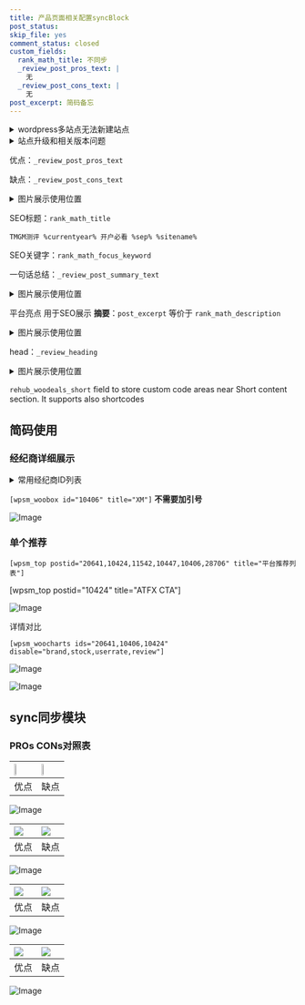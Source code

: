 ```yaml
---
title: 产品页面相关配置syncBlock
post_status: 
skip_file: yes
comment_status: closed
custom_fields:
  rank_math_title: 不同步
  _review_post_pros_text: |
    无
  _review_post_cons_text: |
    无
post_excerpt: 简码备忘
---
```

<details><summary>wordpress多站点无法新建站点</summary>

<li>和报错需要清理cookies一样的原因</li>
<li>wp-config.php里面<code>define( 'SUBDOMAIN_INSTALL', false );//子域名安装</code></li>
<li>新建子站点是用<code>define( 'SUBDOMAIN_INSTALL', true);//子域名安装</code> 完成以后，改成<code>false</code></li>
</details>

<details><summary>站点升级和相关版本问题</summary>

<p>wordpress：5.9.9
woocommerce：7.5.1
出现问题的地方：主题选项里面>><strong>Product layout >>compact style</strong></p>
<p>如何出现没有用过的字段 导致无法保存。先导出配置 然后进行修改，后面再次恢复即可。</p>
<p>出现部分字段无法显示时，需要返回默认布局后，对产品进行保存就好了。</p>
<p></p>
</details>

优点：`_review_post_pros_text`

缺点：`_review_post_cons_text`

<details><summary>图片展示使用位置</summary>

<img src="https://prod-files-secure.s3.us-west-2.amazonaws.com/39ed1227-6d7d-4570-be36-9ccd4a2c4241/f51d3d83-55d4-4bdf-9604-f37ec77ab556/Untitled.png?X-Amz-Algorithm=AWS4-HMAC-SHA256&X-Amz-Content-Sha256=UNSIGNED-PAYLOAD&X-Amz-Credential=ASIAZI2LB4664JC4LLEQ%2F20250827%2Fus-west-2%2Fs3%2Faws4_request&X-Amz-Date=20250827T045521Z&X-Amz-Expires=3600&X-Amz-Security-Token=IQoJb3JpZ2luX2VjEC0aCXVzLXdlc3QtMiJIMEYCIQCCk3qpXzoFTLRb3T4bw3hrTy1jhughU46pZf53CLnQxAIhAIOz5QW8wItqOfJZ1sihi%2BYxc4dYVXxXnC7JfgT1C1n%2BKogECIb%2F%2F%2F%2F%2F%2F%2F%2F%2F%2FwEQABoMNjM3NDIzMTgzODA1Igw7Epz8j3dTxadMWrUq3AMVlIGV%2FD37EabWV0zwjmqU%2FVa64lXV3v9NRWgzTOMOSurtGK%2BawmqIEVMFTQz09mmw%2BIG6tx6W4F9yGgfERrrVBmsLaY8VlcNSfTeA%2BQUY%2B3XW3nw8wnFepov2LfZhyzMWLOZeSA0zJ25ungC9TTQQtpHpYNMhT%2FR7uQNeZYqGT2leqXEIWb7NapxzjRufWOmId6ypzW3QDvgRLBB3vclnJlg0vSMPFFlZR%2BzC9dHOZTtB9YrwDX80J58UFp2exwmOXUm8TI5iZGCJwe83jHtE8CHHGMWFb4tBBemfdZ8QU9l5Gm2%2BH4mCfPvqyxfdxLmSy2oLe%2BrNX7ffFh5uHoOlk3l9qE%2FKg15RPhkp0rf3XBYMI1UKt2PBgAEeVQFjPjUf8kbu%2Be0fq0mU7c6Nv0ysNVnsXL9r4T%2BiGMG1Zag7rw6QKddk8%2FXEEcKUD5F0LwEs9ndExg0QTSTYJD7RXRLMcj8Zm0VtL2HmEyc6AL3EfvwHGZF9JBFJNjJlRLjT98%2B7CdZUnbTJIsNPA2C8bw9v4%2FRdgcXUFw98pqK%2FtwdQAalzlYCQHLlD%2BbP32Tp6miTRkpkpNCTA5uqqoaYLfehwJsEjbIOEHgdDIHlCwU%2BbextYB584vOQD4HzNQjCvlbrFBjqkAUa6WEKuEW1blxK1TSoirvKpI%2F6xKmdbkoymkqog9kvasK3iVp8b9GwWHIYJuuR50xf7bakmNoBWvoLuhOj6oFyRwFxlzpH7TG8zVAy6Z0WqtQRlQNfx1AaG81PBIdDQqNSzLw8biNysaZwsZFg2xN99glUy5NxXUaH7K%2BG0nd6Gru7XmCfvuy9tZOQ332qrMyt0tkwGcYo7P0th1gTw5eJcvwCc&X-Amz-Signature=591a19a5975acadb7a7e50868cb7243da46a6efc088961214bda68acbff8a25c&X-Amz-SignedHeaders=host&x-amz-checksum-mode=ENABLED&x-id=GetObject" alt="Image">
</details>

SEO标题：`rank_math_title`

`TMGM测评 %currentyear% 开户必看 %sep% %sitename%`

SEO关键字：`rank_math_focus_keyword`

一句话总结：`_review_post_summary_text`

<details><summary>图片展示使用位置</summary>

<img src="https://prod-files-secure.s3.us-west-2.amazonaws.com/39ed1227-6d7d-4570-be36-9ccd4a2c4241/4b96a922-296c-4f4e-8630-d1c870cbce01/Untitled.png?X-Amz-Algorithm=AWS4-HMAC-SHA256&X-Amz-Content-Sha256=UNSIGNED-PAYLOAD&X-Amz-Credential=ASIAZI2LB466XSJAEHYQ%2F20250827%2Fus-west-2%2Fs3%2Faws4_request&X-Amz-Date=20250827T045521Z&X-Amz-Expires=3600&X-Amz-Security-Token=IQoJb3JpZ2luX2VjEC0aCXVzLXdlc3QtMiJIMEYCIQD9basbF4UEiqlDimt%2B%2FYRjA6rS1cfGZ9UTYashfHNHTgIhAPK2l08kx3rI3xvSPW97p1m9aSgsCd5ogljTuu2fPeEbKogECIb%2F%2F%2F%2F%2F%2F%2F%2F%2F%2FwEQABoMNjM3NDIzMTgzODA1IgwbRny%2B8qv5no9bA2sq3AMaCcQf0E%2Fp8u6uSYuzQqf0E8FGOax1m%2B5%2FxeS5pmqJHzyttljq3o1w49hlyuJAKRAYQsTUBiLMJi%2B5tzNajeH0X1wTGQXcwcHGbGa6BTBUr7gAX7qbilT4vpRrdQku4%2BaUHiQ%2BYoly8XWxTpcvec0cIEfY4LeemUbSJeeArvVZyOjXEL7E7NfTYPutmTiqm%2Fdmk7ogt3NM23Mmh3Qwmlmh2N8Z678PikBtEp5OOi2OQCCjl1S3fvkeWHLJXs29UnEubX0U68gfNBthNB1%2F0CPPbkVrY8anf1UkjsqyNcfjjEe%2BFOKhiIUSoT2sBuxIV%2BI02DAfN68hqHQcRxlT1FweeWIcdGBPp%2FnKa99qkYp8h6X08HSCOsa%2FxVaERpAiSs8hW%2FRctdOVeE%2BdYmjGhoJ2Xr%2BlIDqaVSFpJWuTiV91BAK%2FPTVsVKUAXcGFofbe%2FpFdgYn63PKzsrYp7nsGxMn1LOUedxFuGq3G%2FS%2BanMJWbK%2FUa2Gfkg%2FQea4FFQGmjE964jfgFAa3T7Icx%2BnARY56sBu6ieO0Fr4vhDFI5ofLkKPJyPGv%2FDbkGaQJkTmfz0dVUnXaVxBPbBlq%2F93cz7OWq7t6HdMZs58%2Fx68r%2BEqvamQ%2BOT61cR1N0aq%2FuDCmlbrFBjqkAW783OYlhYosZ1q8GKTMfza1PFY3ipLwpxSjVhl4mrapW6Gsk9Fu%2BZ7xmM5XpZT%2F8RxDvZ5na2rNNZAjYLrmMxWhBmlWtyYFzavfRU13IM5OeBO%2FCJWg9z4QniUiigdwatzAot5lcU%2BWtj8AnMNBIWEipv9CRrfjduCriS5Jngx9XTNnUJHLxDNslcbQ1tTdTly7sfIHMn6U7t3E37TyBiM9PPaY&X-Amz-Signature=f171f7e9268c3c358f9f89e7f162d8d4914f01b2faeea308817517ff2d298388&X-Amz-SignedHeaders=host&x-amz-checksum-mode=ENABLED&x-id=GetObject" alt="Image">
</details>

平台亮点 用于SEO展示 **摘要**：`post_excerpt`  等价于 `rank_math_description`

<details><summary>图片展示使用位置</summary>

<img src="https://prod-files-secure.s3.us-west-2.amazonaws.com/39ed1227-6d7d-4570-be36-9ccd4a2c4241/1ee11f63-b60a-4dfe-a7a7-d58ff23b5d88/Untitled.png?X-Amz-Algorithm=AWS4-HMAC-SHA256&X-Amz-Content-Sha256=UNSIGNED-PAYLOAD&X-Amz-Credential=ASIAZI2LB4662AJD5QF7%2F20250827%2Fus-west-2%2Fs3%2Faws4_request&X-Amz-Date=20250827T045522Z&X-Amz-Expires=3600&X-Amz-Security-Token=IQoJb3JpZ2luX2VjEC0aCXVzLXdlc3QtMiJIMEYCIQCR%2F8gT7qOoSDXvcrHfq9exA8VJs4dGGcMV6Px52e%2FeJwIhANb0Ue048X9Ev1Jdi2KOJNBhoDa%2B1ZzBXHtIPlZPKxZYKogECIb%2F%2F%2F%2F%2F%2F%2F%2F%2F%2FwEQABoMNjM3NDIzMTgzODA1Igzfk08NmY44OgWoG4sq3AMeYpiRhr8Q1mQmm0cjPlg8BVG4tLQg0fog85Ca6mppbei%2B%2B0SLjUOuslElhrZTZbYrAbh7Eq9AXBN0ix9auEfMmmQkNaAti9HRgogcyC6etOYN1vVQhFlQRKSSgcjWQJxKhjq%2BkdsqyunnvJsJ%2BIsnLqOo%2B7xYTiNyJTj4%2B91Tp%2FdJzoKtHppsuXiD2eKsp%2FYmt2ggDpei%2Bj5WyRUFHZmwofE8%2FObSey7oOh2rU7DhkZc19w3B94zuOeUYaMdUccemuCRHA2xZVcANvXhUzInNt3FSLrJUjhzXseacQqALMVHpAV7qaoPwNrmv55O3W6X0P9W9AX%2Bb9LF1yoBuefox5oU5S1MUSzJiHpQjSiiaD%2FLXJqfddyFLxC1nA2YOPrWM3AibFRW4qFaGcJWzL7fLgSY7SaLSHNHajVoKX%2FGA1s3Fd4nYL21C%2FURZq113o6Paj4XXaGm6fPbWG0RMbyoVQUsF4%2BXD1tl0bDtXtcbXpK7SHmc9TBubx4QnCZ%2FI8Qzyc9SGfLsEBMwSMrrGQyJ8FgvpJ0YIK9ViYIIJbqvamTf4uGQqFFh3oixD7jq973v2JQBXiGks9EFfutcPMTw6W782M%2FpXGX1Ij6UBp3IwFV8KuTyCks%2FkuxZWXDC%2FlbrFBjqkAUpymyiRxrF1KCWeARTPEWbWYiMdwYXwh9n1DVCgw3zKXt091FvIn%2FoZi4ZNNOvgDxTPJ2cXUbk37xUy8ZuPe9SGFCPqvYQqKy97CHdq4YKwGJS0e%2BHQFDAW6JsOAqDbWEPNy0J%2BKMWrN4%2FCaNokGfHVV3%2FFB6wVL%2BhObuhC6fSwsw8EDaQL5CZEaXjwaHFeiC7tO7sTRe1BvhAhnU%2BxMvVUxqJ0&X-Amz-Signature=868803228500d4728c4af1b3b78d52a2de0c977fa72ade01fd946d659e5ced48&X-Amz-SignedHeaders=host&x-amz-checksum-mode=ENABLED&x-id=GetObject" alt="Image">
<img src="https://prod-files-secure.s3.us-west-2.amazonaws.com/39ed1227-6d7d-4570-be36-9ccd4a2c4241/ad4118b5-78d8-4fbe-801e-3b29b5d99c01/Untitled.png?X-Amz-Algorithm=AWS4-HMAC-SHA256&X-Amz-Content-Sha256=UNSIGNED-PAYLOAD&X-Amz-Credential=ASIAZI2LB4662AJD5QF7%2F20250827%2Fus-west-2%2Fs3%2Faws4_request&X-Amz-Date=20250827T045522Z&X-Amz-Expires=3600&X-Amz-Security-Token=IQoJb3JpZ2luX2VjEC0aCXVzLXdlc3QtMiJIMEYCIQCR%2F8gT7qOoSDXvcrHfq9exA8VJs4dGGcMV6Px52e%2FeJwIhANb0Ue048X9Ev1Jdi2KOJNBhoDa%2B1ZzBXHtIPlZPKxZYKogECIb%2F%2F%2F%2F%2F%2F%2F%2F%2F%2FwEQABoMNjM3NDIzMTgzODA1Igzfk08NmY44OgWoG4sq3AMeYpiRhr8Q1mQmm0cjPlg8BVG4tLQg0fog85Ca6mppbei%2B%2B0SLjUOuslElhrZTZbYrAbh7Eq9AXBN0ix9auEfMmmQkNaAti9HRgogcyC6etOYN1vVQhFlQRKSSgcjWQJxKhjq%2BkdsqyunnvJsJ%2BIsnLqOo%2B7xYTiNyJTj4%2B91Tp%2FdJzoKtHppsuXiD2eKsp%2FYmt2ggDpei%2Bj5WyRUFHZmwofE8%2FObSey7oOh2rU7DhkZc19w3B94zuOeUYaMdUccemuCRHA2xZVcANvXhUzInNt3FSLrJUjhzXseacQqALMVHpAV7qaoPwNrmv55O3W6X0P9W9AX%2Bb9LF1yoBuefox5oU5S1MUSzJiHpQjSiiaD%2FLXJqfddyFLxC1nA2YOPrWM3AibFRW4qFaGcJWzL7fLgSY7SaLSHNHajVoKX%2FGA1s3Fd4nYL21C%2FURZq113o6Paj4XXaGm6fPbWG0RMbyoVQUsF4%2BXD1tl0bDtXtcbXpK7SHmc9TBubx4QnCZ%2FI8Qzyc9SGfLsEBMwSMrrGQyJ8FgvpJ0YIK9ViYIIJbqvamTf4uGQqFFh3oixD7jq973v2JQBXiGks9EFfutcPMTw6W782M%2FpXGX1Ij6UBp3IwFV8KuTyCks%2FkuxZWXDC%2FlbrFBjqkAUpymyiRxrF1KCWeARTPEWbWYiMdwYXwh9n1DVCgw3zKXt091FvIn%2FoZi4ZNNOvgDxTPJ2cXUbk37xUy8ZuPe9SGFCPqvYQqKy97CHdq4YKwGJS0e%2BHQFDAW6JsOAqDbWEPNy0J%2BKMWrN4%2FCaNokGfHVV3%2FFB6wVL%2BhObuhC6fSwsw8EDaQL5CZEaXjwaHFeiC7tO7sTRe1BvhAhnU%2BxMvVUxqJ0&X-Amz-Signature=bb2c01175d4b76fac4b5a194a6389cf14f3cb7b4934f21ea21a38b859e2f98d6&X-Amz-SignedHeaders=host&x-amz-checksum-mode=ENABLED&x-id=GetObject" alt="Image">
<img src="https://prod-files-secure.s3.us-west-2.amazonaws.com/39ed1227-6d7d-4570-be36-9ccd4a2c4241/a38cf7c9-a79c-4b64-9e94-13589fe0758b/Untitled.png?X-Amz-Algorithm=AWS4-HMAC-SHA256&X-Amz-Content-Sha256=UNSIGNED-PAYLOAD&X-Amz-Credential=ASIAZI2LB4662AJD5QF7%2F20250827%2Fus-west-2%2Fs3%2Faws4_request&X-Amz-Date=20250827T045522Z&X-Amz-Expires=3600&X-Amz-Security-Token=IQoJb3JpZ2luX2VjEC0aCXVzLXdlc3QtMiJIMEYCIQCR%2F8gT7qOoSDXvcrHfq9exA8VJs4dGGcMV6Px52e%2FeJwIhANb0Ue048X9Ev1Jdi2KOJNBhoDa%2B1ZzBXHtIPlZPKxZYKogECIb%2F%2F%2F%2F%2F%2F%2F%2F%2F%2FwEQABoMNjM3NDIzMTgzODA1Igzfk08NmY44OgWoG4sq3AMeYpiRhr8Q1mQmm0cjPlg8BVG4tLQg0fog85Ca6mppbei%2B%2B0SLjUOuslElhrZTZbYrAbh7Eq9AXBN0ix9auEfMmmQkNaAti9HRgogcyC6etOYN1vVQhFlQRKSSgcjWQJxKhjq%2BkdsqyunnvJsJ%2BIsnLqOo%2B7xYTiNyJTj4%2B91Tp%2FdJzoKtHppsuXiD2eKsp%2FYmt2ggDpei%2Bj5WyRUFHZmwofE8%2FObSey7oOh2rU7DhkZc19w3B94zuOeUYaMdUccemuCRHA2xZVcANvXhUzInNt3FSLrJUjhzXseacQqALMVHpAV7qaoPwNrmv55O3W6X0P9W9AX%2Bb9LF1yoBuefox5oU5S1MUSzJiHpQjSiiaD%2FLXJqfddyFLxC1nA2YOPrWM3AibFRW4qFaGcJWzL7fLgSY7SaLSHNHajVoKX%2FGA1s3Fd4nYL21C%2FURZq113o6Paj4XXaGm6fPbWG0RMbyoVQUsF4%2BXD1tl0bDtXtcbXpK7SHmc9TBubx4QnCZ%2FI8Qzyc9SGfLsEBMwSMrrGQyJ8FgvpJ0YIK9ViYIIJbqvamTf4uGQqFFh3oixD7jq973v2JQBXiGks9EFfutcPMTw6W782M%2FpXGX1Ij6UBp3IwFV8KuTyCks%2FkuxZWXDC%2FlbrFBjqkAUpymyiRxrF1KCWeARTPEWbWYiMdwYXwh9n1DVCgw3zKXt091FvIn%2FoZi4ZNNOvgDxTPJ2cXUbk37xUy8ZuPe9SGFCPqvYQqKy97CHdq4YKwGJS0e%2BHQFDAW6JsOAqDbWEPNy0J%2BKMWrN4%2FCaNokGfHVV3%2FFB6wVL%2BhObuhC6fSwsw8EDaQL5CZEaXjwaHFeiC7tO7sTRe1BvhAhnU%2BxMvVUxqJ0&X-Amz-Signature=c49495fe9f296594adc3786c2bebbcda5b910e2b3c1dce846c1ee509d7c4329c&X-Amz-SignedHeaders=host&x-amz-checksum-mode=ENABLED&x-id=GetObject" alt="Image">
<img src="https://prod-files-secure.s3.us-west-2.amazonaws.com/39ed1227-6d7d-4570-be36-9ccd4a2c4241/7da6fc1e-d2ac-42ae-8c75-cb5749aa18f6/Untitled.png?X-Amz-Algorithm=AWS4-HMAC-SHA256&X-Amz-Content-Sha256=UNSIGNED-PAYLOAD&X-Amz-Credential=ASIAZI2LB4662AJD5QF7%2F20250827%2Fus-west-2%2Fs3%2Faws4_request&X-Amz-Date=20250827T045522Z&X-Amz-Expires=3600&X-Amz-Security-Token=IQoJb3JpZ2luX2VjEC0aCXVzLXdlc3QtMiJIMEYCIQCR%2F8gT7qOoSDXvcrHfq9exA8VJs4dGGcMV6Px52e%2FeJwIhANb0Ue048X9Ev1Jdi2KOJNBhoDa%2B1ZzBXHtIPlZPKxZYKogECIb%2F%2F%2F%2F%2F%2F%2F%2F%2F%2FwEQABoMNjM3NDIzMTgzODA1Igzfk08NmY44OgWoG4sq3AMeYpiRhr8Q1mQmm0cjPlg8BVG4tLQg0fog85Ca6mppbei%2B%2B0SLjUOuslElhrZTZbYrAbh7Eq9AXBN0ix9auEfMmmQkNaAti9HRgogcyC6etOYN1vVQhFlQRKSSgcjWQJxKhjq%2BkdsqyunnvJsJ%2BIsnLqOo%2B7xYTiNyJTj4%2B91Tp%2FdJzoKtHppsuXiD2eKsp%2FYmt2ggDpei%2Bj5WyRUFHZmwofE8%2FObSey7oOh2rU7DhkZc19w3B94zuOeUYaMdUccemuCRHA2xZVcANvXhUzInNt3FSLrJUjhzXseacQqALMVHpAV7qaoPwNrmv55O3W6X0P9W9AX%2Bb9LF1yoBuefox5oU5S1MUSzJiHpQjSiiaD%2FLXJqfddyFLxC1nA2YOPrWM3AibFRW4qFaGcJWzL7fLgSY7SaLSHNHajVoKX%2FGA1s3Fd4nYL21C%2FURZq113o6Paj4XXaGm6fPbWG0RMbyoVQUsF4%2BXD1tl0bDtXtcbXpK7SHmc9TBubx4QnCZ%2FI8Qzyc9SGfLsEBMwSMrrGQyJ8FgvpJ0YIK9ViYIIJbqvamTf4uGQqFFh3oixD7jq973v2JQBXiGks9EFfutcPMTw6W782M%2FpXGX1Ij6UBp3IwFV8KuTyCks%2FkuxZWXDC%2FlbrFBjqkAUpymyiRxrF1KCWeARTPEWbWYiMdwYXwh9n1DVCgw3zKXt091FvIn%2FoZi4ZNNOvgDxTPJ2cXUbk37xUy8ZuPe9SGFCPqvYQqKy97CHdq4YKwGJS0e%2BHQFDAW6JsOAqDbWEPNy0J%2BKMWrN4%2FCaNokGfHVV3%2FFB6wVL%2BhObuhC6fSwsw8EDaQL5CZEaXjwaHFeiC7tO7sTRe1BvhAhnU%2BxMvVUxqJ0&X-Amz-Signature=59e08e6488136cd442f7a75fa39fbd8784b15062c2b3d87993f8e85b52cf0980&X-Amz-SignedHeaders=host&x-amz-checksum-mode=ENABLED&x-id=GetObject" alt="Image">
<img src="https://prod-files-secure.s3.us-west-2.amazonaws.com/39ed1227-6d7d-4570-be36-9ccd4a2c4241/7e97f40a-eaee-47f5-b2f9-475f96808fa7/Untitled.png?X-Amz-Algorithm=AWS4-HMAC-SHA256&X-Amz-Content-Sha256=UNSIGNED-PAYLOAD&X-Amz-Credential=ASIAZI2LB4662AJD5QF7%2F20250827%2Fus-west-2%2Fs3%2Faws4_request&X-Amz-Date=20250827T045522Z&X-Amz-Expires=3600&X-Amz-Security-Token=IQoJb3JpZ2luX2VjEC0aCXVzLXdlc3QtMiJIMEYCIQCR%2F8gT7qOoSDXvcrHfq9exA8VJs4dGGcMV6Px52e%2FeJwIhANb0Ue048X9Ev1Jdi2KOJNBhoDa%2B1ZzBXHtIPlZPKxZYKogECIb%2F%2F%2F%2F%2F%2F%2F%2F%2F%2FwEQABoMNjM3NDIzMTgzODA1Igzfk08NmY44OgWoG4sq3AMeYpiRhr8Q1mQmm0cjPlg8BVG4tLQg0fog85Ca6mppbei%2B%2B0SLjUOuslElhrZTZbYrAbh7Eq9AXBN0ix9auEfMmmQkNaAti9HRgogcyC6etOYN1vVQhFlQRKSSgcjWQJxKhjq%2BkdsqyunnvJsJ%2BIsnLqOo%2B7xYTiNyJTj4%2B91Tp%2FdJzoKtHppsuXiD2eKsp%2FYmt2ggDpei%2Bj5WyRUFHZmwofE8%2FObSey7oOh2rU7DhkZc19w3B94zuOeUYaMdUccemuCRHA2xZVcANvXhUzInNt3FSLrJUjhzXseacQqALMVHpAV7qaoPwNrmv55O3W6X0P9W9AX%2Bb9LF1yoBuefox5oU5S1MUSzJiHpQjSiiaD%2FLXJqfddyFLxC1nA2YOPrWM3AibFRW4qFaGcJWzL7fLgSY7SaLSHNHajVoKX%2FGA1s3Fd4nYL21C%2FURZq113o6Paj4XXaGm6fPbWG0RMbyoVQUsF4%2BXD1tl0bDtXtcbXpK7SHmc9TBubx4QnCZ%2FI8Qzyc9SGfLsEBMwSMrrGQyJ8FgvpJ0YIK9ViYIIJbqvamTf4uGQqFFh3oixD7jq973v2JQBXiGks9EFfutcPMTw6W782M%2FpXGX1Ij6UBp3IwFV8KuTyCks%2FkuxZWXDC%2FlbrFBjqkAUpymyiRxrF1KCWeARTPEWbWYiMdwYXwh9n1DVCgw3zKXt091FvIn%2FoZi4ZNNOvgDxTPJ2cXUbk37xUy8ZuPe9SGFCPqvYQqKy97CHdq4YKwGJS0e%2BHQFDAW6JsOAqDbWEPNy0J%2BKMWrN4%2FCaNokGfHVV3%2FFB6wVL%2BhObuhC6fSwsw8EDaQL5CZEaXjwaHFeiC7tO7sTRe1BvhAhnU%2BxMvVUxqJ0&X-Amz-Signature=5286ec3108a692745f98bac7a391596b6046e159200c0f88413882b660c39537&X-Amz-SignedHeaders=host&x-amz-checksum-mode=ENABLED&x-id=GetObject" alt="Image">
</details>

head：`_review_heading`

<details><summary>图片展示使用位置</summary>

<img src="https://prod-files-secure.s3.us-west-2.amazonaws.com/39ed1227-6d7d-4570-be36-9ccd4a2c4241/3a4650ad-9887-415c-889a-edd51fa54f27/Untitled.png?X-Amz-Algorithm=AWS4-HMAC-SHA256&X-Amz-Content-Sha256=UNSIGNED-PAYLOAD&X-Amz-Credential=ASIAZI2LB4666J7MO4LP%2F20250827%2Fus-west-2%2Fs3%2Faws4_request&X-Amz-Date=20250827T045522Z&X-Amz-Expires=3600&X-Amz-Security-Token=IQoJb3JpZ2luX2VjEC0aCXVzLXdlc3QtMiJIMEYCIQCAczqMyLrWoMVnU0O0zUABevJcR9O2C4EdkqGk9KDj5AIhAIo%2FPo2EVN%2BwHbUXnrj0Y%2Byyv2dqnr8J%2FT6%2FQFV9hKNDKogECIb%2F%2F%2F%2F%2F%2F%2F%2F%2F%2FwEQABoMNjM3NDIzMTgzODA1Igx%2FAsOPHZTBnkOR0AQq3AOmTPYnCHqSs3zRECnW3owJXTQFsYmvqBnS13NJVIc0ki%2FG7S0hL6ZsNEoftACYDsAaMdzdVvaS7p5CpLGrFGnd4QB4SRbk%2FvXrR%2FxOk7CbEvC8XHJIhewpQVUbnWpD5PYtCIIVLBaa7GvTKIHNT6mOcp0dVpB4xhUlLIkJu0H6AMMP3eH3BovXo59%2FGA54ojSUhYEy5Dttt%2Fi4%2FiQaaHBqi6w8F8mzBlnxNGQ2eSU2AZXwJVjrDUl4kWmj72XQHkjnuQG04%2FFf%2FV%2B1lFzqKihC%2Bx7Zwz2HpfWlRpx9Yz3DRuE9%2BogeCeeyldPqJ22LYfBbwZ2BU%2BwUaz3ViWVnpB%2FHQ9SIEaOwlWMGwKz4CtjS3z4X%2F3Rmn8sDMk0h4fmH%2B4loE%2Frdw4PwB5VNuIWsUv86QwqqGEI7NfTpZ2f5E9w8jk3vrL0qWmn9zKOZ8ccLuCUwhZAdSgyPBMxcUrcy29U%2FS4v2t%2FiAqpVzlITWHdiZsiucI6QEJ%2BE5r2%2B9oxCgs599k%2BRn38h7llJErIdNZdmYkIcxvaSvoKIlOp1AWvKj%2FOdg%2FcOlxh6mQJD6n1oz1sVm%2B1WEJZa%2BjxGaXidVjO0onu%2FgN9xxImjw28ALB%2BxiYqYCwuMw69VJrQwJKzDblLrFBjqkAd7XYsmt8TcmUDq9%2B5H2iTGvkDZLMkxSdGkyQwTT5JPKrm9o4%2BMluAkHggajvPpXO9WsAn17%2BqLF3Ua%2FfrALf%2F1bJowcc1d%2FYrQZkd2dgtDxxTQ9Hl%2BUv9uzNJVaSxJnGcG8cXYBEjczudKxotT%2B75%2F02LJO0g0024fOi8JWdHRQub%2BPX2qyn5AcogMajJEPq3YD52xRVytp0QiFs22pNp%2BW83Qt&X-Amz-Signature=325d8de99f372f120fe5f69386a2df29656374b4d173e64e66df0422de93e8fe&X-Amz-SignedHeaders=host&x-amz-checksum-mode=ENABLED&x-id=GetObject" alt="Image">
</details>

`rehub_woodeals_short`	field to store custom code areas near Short content section. It supports also shortcodes



## 简码使用

### 经纪商详细展示

<details><summary>常用经纪商ID列表</summary>

<pre><code class="php">嘉盛 ===> 20641  [wpsm_woobox id="20641" title="嘉盛"]
易信easymarkets ===> 11542  [wpsm_woobox id="11542" title="易信easymarkets"]
ATFX外汇 ===> 10424  [wpsm_woobox id="10424" title="ATFX"]
XM ===> 10406  [wpsm_woobox id="10406" title="XM"]
TMGM ===> 29622  [wpsm_woobox id="29622" title="TMGM"]
HYCM ===> 10447  [wpsm_woobox id="10447" title="HYCM"]
fpmarkets澳福外汇 ===> 20639  [wpsm_woobox id="20639" title="fpmarkets澳福外汇"]</code></pre>
</details>

`[wpsm_woobox id="10406" title="XM"]` **不需要加引号**

![Image](https://prod-files-secure.s3.us-west-2.amazonaws.com/39ed1227-6d7d-4570-be36-9ccd4a2c4241/4f898f9d-0fa7-4e43-acd3-ac6bc7be575a/Untitled.png?X-Amz-Algorithm=AWS4-HMAC-SHA256&X-Amz-Content-Sha256=UNSIGNED-PAYLOAD&X-Amz-Credential=ASIAZI2LB46627QUS6KZ%2F20250827%2Fus-west-2%2Fs3%2Faws4_request&X-Amz-Date=20250827T045519Z&X-Amz-Expires=3600&X-Amz-Security-Token=IQoJb3JpZ2luX2VjEC0aCXVzLXdlc3QtMiJIMEYCIQCpvVmNiLI4GDidRzRtu%2FdKvfwqFly7LtkPMjgeobjmNAIhAOq%2FqRpzoZVYVj674i8ne%2BKMiblu1BxdgPYYOwMgSlyEKogECIb%2F%2F%2F%2F%2F%2F%2F%2F%2F%2FwEQABoMNjM3NDIzMTgzODA1Igzm3HOo4yjaodHn92sq3AP9S1hkoSBUJySDwnaeGJkbnKqGj4g254CAT4n9WxK%2FG91cXE11oeOLpGLpsX84is7ny9f%2B5in1XQ8DKL8Pm0BvscNo%2Fo638W0znKNhVx7oQOS71%2FcFj%2BRIpo5xVMoKBzcQBV1OvnWoyQK4%2BmbXNCgsflRAJ2oaMbiSeAe9Rbc1dm5rMdC4WfA8F88qYqPAve%2BltjK8MkQxPdhJE%2BSpzojFh6i%2F8k1GCJt8bko5AFuKJjY1JXKiO2JYA5NRHQCF%2FQnRHIydXeA8vl5G9aJwbAw%2BSRBjpUHzT5asODX4Oy0YhRv8bsZPBVYM72QlEYCbT6gKJAH21d1nS7tRf3bQcCmDC8IwVOUN894dbRZojh%2F5%2FoxlPwTKvyl68JrFQkAMjhkHIJt4Qa074BykZc5f0eTP12pT%2Bbdj5bs7KY3%2BsMz6PZskY7s%2BoBnf9Hq5BY7SDYm6S7F3N%2BMzRRqCY6voeB5HheSAqCUxykKypqSXlpgaTV3tGSudilb413tVIG3%2FIUJMgy8Ef7ZFtlVI7AwUqyxgLmovEZCntaDH7AmfZ7%2FabZjddSPseSO31lsFRfPkAt37lFLLM10%2B%2B3CzHOahdbd06YF84zsnzbHuCQAsmUfDb1P%2FGTTOIBs4WKoI%2BTCvlbrFBjqkAYtJCnbeOgIJJY9%2BiG45iyTEk9MC4l%2FvCgQbxq38rCIX92z9ikE9jg%2FLjgTKEQGcCuugEUnk0h5I7TNVtnn8t5%2F%2BNtz2p7Oer5rv36ytu01qmo68%2FY0KAwIBlCaqmjdA28OWiBtIBVFCvF8QSozecqvqIxKbKMmvXKClejUfDzeamjjlMvzpwIw26dAckc4hZMLYc15B0%2F3GTnduqCU6PugNKGLB&X-Amz-Signature=b18983575e445e7044f8de6f31cfe45fe7c8aafe5241e92081d76954444311a1&X-Amz-SignedHeaders=host&x-amz-checksum-mode=ENABLED&x-id=GetObject)

### 单个推荐
`[wpsm_top postid="20641,10424,11542,10447,10406,28706" title="平台推荐列表"]`

[wpsm_top postid="10424" title="ATFX CTA"]

![Image](https://prod-files-secure.s3.us-west-2.amazonaws.com/39ed1227-6d7d-4570-be36-9ccd4a2c4241/5ac620dc-51a8-48b6-b55d-91f47299193c/Untitled.png?X-Amz-Algorithm=AWS4-HMAC-SHA256&X-Amz-Content-Sha256=UNSIGNED-PAYLOAD&X-Amz-Credential=ASIAZI2LB46627QUS6KZ%2F20250827%2Fus-west-2%2Fs3%2Faws4_request&X-Amz-Date=20250827T045519Z&X-Amz-Expires=3600&X-Amz-Security-Token=IQoJb3JpZ2luX2VjEC0aCXVzLXdlc3QtMiJIMEYCIQCpvVmNiLI4GDidRzRtu%2FdKvfwqFly7LtkPMjgeobjmNAIhAOq%2FqRpzoZVYVj674i8ne%2BKMiblu1BxdgPYYOwMgSlyEKogECIb%2F%2F%2F%2F%2F%2F%2F%2F%2F%2FwEQABoMNjM3NDIzMTgzODA1Igzm3HOo4yjaodHn92sq3AP9S1hkoSBUJySDwnaeGJkbnKqGj4g254CAT4n9WxK%2FG91cXE11oeOLpGLpsX84is7ny9f%2B5in1XQ8DKL8Pm0BvscNo%2Fo638W0znKNhVx7oQOS71%2FcFj%2BRIpo5xVMoKBzcQBV1OvnWoyQK4%2BmbXNCgsflRAJ2oaMbiSeAe9Rbc1dm5rMdC4WfA8F88qYqPAve%2BltjK8MkQxPdhJE%2BSpzojFh6i%2F8k1GCJt8bko5AFuKJjY1JXKiO2JYA5NRHQCF%2FQnRHIydXeA8vl5G9aJwbAw%2BSRBjpUHzT5asODX4Oy0YhRv8bsZPBVYM72QlEYCbT6gKJAH21d1nS7tRf3bQcCmDC8IwVOUN894dbRZojh%2F5%2FoxlPwTKvyl68JrFQkAMjhkHIJt4Qa074BykZc5f0eTP12pT%2Bbdj5bs7KY3%2BsMz6PZskY7s%2BoBnf9Hq5BY7SDYm6S7F3N%2BMzRRqCY6voeB5HheSAqCUxykKypqSXlpgaTV3tGSudilb413tVIG3%2FIUJMgy8Ef7ZFtlVI7AwUqyxgLmovEZCntaDH7AmfZ7%2FabZjddSPseSO31lsFRfPkAt37lFLLM10%2B%2B3CzHOahdbd06YF84zsnzbHuCQAsmUfDb1P%2FGTTOIBs4WKoI%2BTCvlbrFBjqkAYtJCnbeOgIJJY9%2BiG45iyTEk9MC4l%2FvCgQbxq38rCIX92z9ikE9jg%2FLjgTKEQGcCuugEUnk0h5I7TNVtnn8t5%2F%2BNtz2p7Oer5rv36ytu01qmo68%2FY0KAwIBlCaqmjdA28OWiBtIBVFCvF8QSozecqvqIxKbKMmvXKClejUfDzeamjjlMvzpwIw26dAckc4hZMLYc15B0%2F3GTnduqCU6PugNKGLB&X-Amz-Signature=7b17ac3d96936c863fef64e159167b8e22233a52f64fcbf2ed1edf691b46bb2f&X-Amz-SignedHeaders=host&x-amz-checksum-mode=ENABLED&x-id=GetObject)

详情对比

`[wpsm_woocharts ids="20641,10406,10424" disable="brand,stock,userrate,review"]`

![Image](https://prod-files-secure.s3.us-west-2.amazonaws.com/39ed1227-6d7d-4570-be36-9ccd4a2c4241/bf3ba45f-b9f3-4295-8aef-b4a495fd25f4/Untitled.png?X-Amz-Algorithm=AWS4-HMAC-SHA256&X-Amz-Content-Sha256=UNSIGNED-PAYLOAD&X-Amz-Credential=ASIAZI2LB46627QUS6KZ%2F20250827%2Fus-west-2%2Fs3%2Faws4_request&X-Amz-Date=20250827T045520Z&X-Amz-Expires=3600&X-Amz-Security-Token=IQoJb3JpZ2luX2VjEC0aCXVzLXdlc3QtMiJIMEYCIQCpvVmNiLI4GDidRzRtu%2FdKvfwqFly7LtkPMjgeobjmNAIhAOq%2FqRpzoZVYVj674i8ne%2BKMiblu1BxdgPYYOwMgSlyEKogECIb%2F%2F%2F%2F%2F%2F%2F%2F%2F%2FwEQABoMNjM3NDIzMTgzODA1Igzm3HOo4yjaodHn92sq3AP9S1hkoSBUJySDwnaeGJkbnKqGj4g254CAT4n9WxK%2FG91cXE11oeOLpGLpsX84is7ny9f%2B5in1XQ8DKL8Pm0BvscNo%2Fo638W0znKNhVx7oQOS71%2FcFj%2BRIpo5xVMoKBzcQBV1OvnWoyQK4%2BmbXNCgsflRAJ2oaMbiSeAe9Rbc1dm5rMdC4WfA8F88qYqPAve%2BltjK8MkQxPdhJE%2BSpzojFh6i%2F8k1GCJt8bko5AFuKJjY1JXKiO2JYA5NRHQCF%2FQnRHIydXeA8vl5G9aJwbAw%2BSRBjpUHzT5asODX4Oy0YhRv8bsZPBVYM72QlEYCbT6gKJAH21d1nS7tRf3bQcCmDC8IwVOUN894dbRZojh%2F5%2FoxlPwTKvyl68JrFQkAMjhkHIJt4Qa074BykZc5f0eTP12pT%2Bbdj5bs7KY3%2BsMz6PZskY7s%2BoBnf9Hq5BY7SDYm6S7F3N%2BMzRRqCY6voeB5HheSAqCUxykKypqSXlpgaTV3tGSudilb413tVIG3%2FIUJMgy8Ef7ZFtlVI7AwUqyxgLmovEZCntaDH7AmfZ7%2FabZjddSPseSO31lsFRfPkAt37lFLLM10%2B%2B3CzHOahdbd06YF84zsnzbHuCQAsmUfDb1P%2FGTTOIBs4WKoI%2BTCvlbrFBjqkAYtJCnbeOgIJJY9%2BiG45iyTEk9MC4l%2FvCgQbxq38rCIX92z9ikE9jg%2FLjgTKEQGcCuugEUnk0h5I7TNVtnn8t5%2F%2BNtz2p7Oer5rv36ytu01qmo68%2FY0KAwIBlCaqmjdA28OWiBtIBVFCvF8QSozecqvqIxKbKMmvXKClejUfDzeamjjlMvzpwIw26dAckc4hZMLYc15B0%2F3GTnduqCU6PugNKGLB&X-Amz-Signature=66551d37fbbf953b7f4f5a83c028422641c7d9eb4219292a33db75fbd08b4e60&X-Amz-SignedHeaders=host&x-amz-checksum-mode=ENABLED&x-id=GetObject)

![Image](https://prod-files-secure.s3.us-west-2.amazonaws.com/39ed1227-6d7d-4570-be36-9ccd4a2c4241/30bc56ef-f383-4b48-9768-2ebc9e436ec0/Untitled.png?X-Amz-Algorithm=AWS4-HMAC-SHA256&X-Amz-Content-Sha256=UNSIGNED-PAYLOAD&X-Amz-Credential=ASIAZI2LB46627QUS6KZ%2F20250827%2Fus-west-2%2Fs3%2Faws4_request&X-Amz-Date=20250827T045520Z&X-Amz-Expires=3600&X-Amz-Security-Token=IQoJb3JpZ2luX2VjEC0aCXVzLXdlc3QtMiJIMEYCIQCpvVmNiLI4GDidRzRtu%2FdKvfwqFly7LtkPMjgeobjmNAIhAOq%2FqRpzoZVYVj674i8ne%2BKMiblu1BxdgPYYOwMgSlyEKogECIb%2F%2F%2F%2F%2F%2F%2F%2F%2F%2FwEQABoMNjM3NDIzMTgzODA1Igzm3HOo4yjaodHn92sq3AP9S1hkoSBUJySDwnaeGJkbnKqGj4g254CAT4n9WxK%2FG91cXE11oeOLpGLpsX84is7ny9f%2B5in1XQ8DKL8Pm0BvscNo%2Fo638W0znKNhVx7oQOS71%2FcFj%2BRIpo5xVMoKBzcQBV1OvnWoyQK4%2BmbXNCgsflRAJ2oaMbiSeAe9Rbc1dm5rMdC4WfA8F88qYqPAve%2BltjK8MkQxPdhJE%2BSpzojFh6i%2F8k1GCJt8bko5AFuKJjY1JXKiO2JYA5NRHQCF%2FQnRHIydXeA8vl5G9aJwbAw%2BSRBjpUHzT5asODX4Oy0YhRv8bsZPBVYM72QlEYCbT6gKJAH21d1nS7tRf3bQcCmDC8IwVOUN894dbRZojh%2F5%2FoxlPwTKvyl68JrFQkAMjhkHIJt4Qa074BykZc5f0eTP12pT%2Bbdj5bs7KY3%2BsMz6PZskY7s%2BoBnf9Hq5BY7SDYm6S7F3N%2BMzRRqCY6voeB5HheSAqCUxykKypqSXlpgaTV3tGSudilb413tVIG3%2FIUJMgy8Ef7ZFtlVI7AwUqyxgLmovEZCntaDH7AmfZ7%2FabZjddSPseSO31lsFRfPkAt37lFLLM10%2B%2B3CzHOahdbd06YF84zsnzbHuCQAsmUfDb1P%2FGTTOIBs4WKoI%2BTCvlbrFBjqkAYtJCnbeOgIJJY9%2BiG45iyTEk9MC4l%2FvCgQbxq38rCIX92z9ikE9jg%2FLjgTKEQGcCuugEUnk0h5I7TNVtnn8t5%2F%2BNtz2p7Oer5rv36ytu01qmo68%2FY0KAwIBlCaqmjdA28OWiBtIBVFCvF8QSozecqvqIxKbKMmvXKClejUfDzeamjjlMvzpwIw26dAckc4hZMLYc15B0%2F3GTnduqCU6PugNKGLB&X-Amz-Signature=617a12406f1580b56fc6dffd3ffa81723863f6761d1ec50d2a0af83df6ae7555&X-Amz-SignedHeaders=host&x-amz-checksum-mode=ENABLED&x-id=GetObject)

## sync同步模块

### PROs CONs对照表

| <img src="https://cdn.ifttt.fun/gh/jarlin8/OSS@main/icons/customize/pros.svg" height="auto" width="37.3%"> | <img src="https://cdn.ifttt.fun/gh/jarlin8/OSS@main/icons/customize/cons.svg" height="auto" width="28.8%"> |
| :--- | :--- |
| 优点 | 缺点 |

![Image](https://prod-files-secure.s3.us-west-2.amazonaws.com/39ed1227-6d7d-4570-be36-9ccd4a2c4241/8742b755-dfb5-4004-9a5f-d6e561664bd8/Untitled.png?X-Amz-Algorithm=AWS4-HMAC-SHA256&X-Amz-Content-Sha256=UNSIGNED-PAYLOAD&X-Amz-Credential=ASIAZI2LB46627QUS6KZ%2F20250827%2Fus-west-2%2Fs3%2Faws4_request&X-Amz-Date=20250827T045520Z&X-Amz-Expires=3600&X-Amz-Security-Token=IQoJb3JpZ2luX2VjEC0aCXVzLXdlc3QtMiJIMEYCIQCpvVmNiLI4GDidRzRtu%2FdKvfwqFly7LtkPMjgeobjmNAIhAOq%2FqRpzoZVYVj674i8ne%2BKMiblu1BxdgPYYOwMgSlyEKogECIb%2F%2F%2F%2F%2F%2F%2F%2F%2F%2FwEQABoMNjM3NDIzMTgzODA1Igzm3HOo4yjaodHn92sq3AP9S1hkoSBUJySDwnaeGJkbnKqGj4g254CAT4n9WxK%2FG91cXE11oeOLpGLpsX84is7ny9f%2B5in1XQ8DKL8Pm0BvscNo%2Fo638W0znKNhVx7oQOS71%2FcFj%2BRIpo5xVMoKBzcQBV1OvnWoyQK4%2BmbXNCgsflRAJ2oaMbiSeAe9Rbc1dm5rMdC4WfA8F88qYqPAve%2BltjK8MkQxPdhJE%2BSpzojFh6i%2F8k1GCJt8bko5AFuKJjY1JXKiO2JYA5NRHQCF%2FQnRHIydXeA8vl5G9aJwbAw%2BSRBjpUHzT5asODX4Oy0YhRv8bsZPBVYM72QlEYCbT6gKJAH21d1nS7tRf3bQcCmDC8IwVOUN894dbRZojh%2F5%2FoxlPwTKvyl68JrFQkAMjhkHIJt4Qa074BykZc5f0eTP12pT%2Bbdj5bs7KY3%2BsMz6PZskY7s%2BoBnf9Hq5BY7SDYm6S7F3N%2BMzRRqCY6voeB5HheSAqCUxykKypqSXlpgaTV3tGSudilb413tVIG3%2FIUJMgy8Ef7ZFtlVI7AwUqyxgLmovEZCntaDH7AmfZ7%2FabZjddSPseSO31lsFRfPkAt37lFLLM10%2B%2B3CzHOahdbd06YF84zsnzbHuCQAsmUfDb1P%2FGTTOIBs4WKoI%2BTCvlbrFBjqkAYtJCnbeOgIJJY9%2BiG45iyTEk9MC4l%2FvCgQbxq38rCIX92z9ikE9jg%2FLjgTKEQGcCuugEUnk0h5I7TNVtnn8t5%2F%2BNtz2p7Oer5rv36ytu01qmo68%2FY0KAwIBlCaqmjdA28OWiBtIBVFCvF8QSozecqvqIxKbKMmvXKClejUfDzeamjjlMvzpwIw26dAckc4hZMLYc15B0%2F3GTnduqCU6PugNKGLB&X-Amz-Signature=d31f042535c225fe20a98f8b499cddf393da8a67b7fba7d4348f2b7e66e79c34&X-Amz-SignedHeaders=host&x-amz-checksum-mode=ENABLED&x-id=GetObject)

| <img src="https://cdn.ifttt.fun/gh/jarlin8/OSS@main/icons/customize/pros1.svg" height="auto"> | <img src="https://cdn.ifttt.fun/gh/jarlin8/OSS@main/icons/customize/cons1.svg" height="auto"> |
| :--- | :--- |
| 优点 | 缺点 |

![Image](https://prod-files-secure.s3.us-west-2.amazonaws.com/39ed1227-6d7d-4570-be36-9ccd4a2c4241/806358f8-c9c4-4e17-bb35-c6c76a5397a5/Untitled.png?X-Amz-Algorithm=AWS4-HMAC-SHA256&X-Amz-Content-Sha256=UNSIGNED-PAYLOAD&X-Amz-Credential=ASIAZI2LB46627QUS6KZ%2F20250827%2Fus-west-2%2Fs3%2Faws4_request&X-Amz-Date=20250827T045520Z&X-Amz-Expires=3600&X-Amz-Security-Token=IQoJb3JpZ2luX2VjEC0aCXVzLXdlc3QtMiJIMEYCIQCpvVmNiLI4GDidRzRtu%2FdKvfwqFly7LtkPMjgeobjmNAIhAOq%2FqRpzoZVYVj674i8ne%2BKMiblu1BxdgPYYOwMgSlyEKogECIb%2F%2F%2F%2F%2F%2F%2F%2F%2F%2FwEQABoMNjM3NDIzMTgzODA1Igzm3HOo4yjaodHn92sq3AP9S1hkoSBUJySDwnaeGJkbnKqGj4g254CAT4n9WxK%2FG91cXE11oeOLpGLpsX84is7ny9f%2B5in1XQ8DKL8Pm0BvscNo%2Fo638W0znKNhVx7oQOS71%2FcFj%2BRIpo5xVMoKBzcQBV1OvnWoyQK4%2BmbXNCgsflRAJ2oaMbiSeAe9Rbc1dm5rMdC4WfA8F88qYqPAve%2BltjK8MkQxPdhJE%2BSpzojFh6i%2F8k1GCJt8bko5AFuKJjY1JXKiO2JYA5NRHQCF%2FQnRHIydXeA8vl5G9aJwbAw%2BSRBjpUHzT5asODX4Oy0YhRv8bsZPBVYM72QlEYCbT6gKJAH21d1nS7tRf3bQcCmDC8IwVOUN894dbRZojh%2F5%2FoxlPwTKvyl68JrFQkAMjhkHIJt4Qa074BykZc5f0eTP12pT%2Bbdj5bs7KY3%2BsMz6PZskY7s%2BoBnf9Hq5BY7SDYm6S7F3N%2BMzRRqCY6voeB5HheSAqCUxykKypqSXlpgaTV3tGSudilb413tVIG3%2FIUJMgy8Ef7ZFtlVI7AwUqyxgLmovEZCntaDH7AmfZ7%2FabZjddSPseSO31lsFRfPkAt37lFLLM10%2B%2B3CzHOahdbd06YF84zsnzbHuCQAsmUfDb1P%2FGTTOIBs4WKoI%2BTCvlbrFBjqkAYtJCnbeOgIJJY9%2BiG45iyTEk9MC4l%2FvCgQbxq38rCIX92z9ikE9jg%2FLjgTKEQGcCuugEUnk0h5I7TNVtnn8t5%2F%2BNtz2p7Oer5rv36ytu01qmo68%2FY0KAwIBlCaqmjdA28OWiBtIBVFCvF8QSozecqvqIxKbKMmvXKClejUfDzeamjjlMvzpwIw26dAckc4hZMLYc15B0%2F3GTnduqCU6PugNKGLB&X-Amz-Signature=941d9804e71865c90f1c1a57a14343d428600f4d4c9cfd2bb92f1c59cfb7b2df&X-Amz-SignedHeaders=host&x-amz-checksum-mode=ENABLED&x-id=GetObject)

| <img src="https://cdn.ifttt.fun/gh/jarlin8/OSS@main/icons/customize/pros2.svg" height="auto"> | <img src="https://cdn.ifttt.fun/gh/jarlin8/OSS@main/icons/customize/cons2.svg" height="auto"> |
| :--- | :--- |
| 优点 | 缺点 |

![Image](https://prod-files-secure.s3.us-west-2.amazonaws.com/39ed1227-6d7d-4570-be36-9ccd4a2c4241/a9245ec9-70dd-4005-b534-0d54315fc5f3/Untitled.png?X-Amz-Algorithm=AWS4-HMAC-SHA256&X-Amz-Content-Sha256=UNSIGNED-PAYLOAD&X-Amz-Credential=ASIAZI2LB46627QUS6KZ%2F20250827%2Fus-west-2%2Fs3%2Faws4_request&X-Amz-Date=20250827T045520Z&X-Amz-Expires=3600&X-Amz-Security-Token=IQoJb3JpZ2luX2VjEC0aCXVzLXdlc3QtMiJIMEYCIQCpvVmNiLI4GDidRzRtu%2FdKvfwqFly7LtkPMjgeobjmNAIhAOq%2FqRpzoZVYVj674i8ne%2BKMiblu1BxdgPYYOwMgSlyEKogECIb%2F%2F%2F%2F%2F%2F%2F%2F%2F%2FwEQABoMNjM3NDIzMTgzODA1Igzm3HOo4yjaodHn92sq3AP9S1hkoSBUJySDwnaeGJkbnKqGj4g254CAT4n9WxK%2FG91cXE11oeOLpGLpsX84is7ny9f%2B5in1XQ8DKL8Pm0BvscNo%2Fo638W0znKNhVx7oQOS71%2FcFj%2BRIpo5xVMoKBzcQBV1OvnWoyQK4%2BmbXNCgsflRAJ2oaMbiSeAe9Rbc1dm5rMdC4WfA8F88qYqPAve%2BltjK8MkQxPdhJE%2BSpzojFh6i%2F8k1GCJt8bko5AFuKJjY1JXKiO2JYA5NRHQCF%2FQnRHIydXeA8vl5G9aJwbAw%2BSRBjpUHzT5asODX4Oy0YhRv8bsZPBVYM72QlEYCbT6gKJAH21d1nS7tRf3bQcCmDC8IwVOUN894dbRZojh%2F5%2FoxlPwTKvyl68JrFQkAMjhkHIJt4Qa074BykZc5f0eTP12pT%2Bbdj5bs7KY3%2BsMz6PZskY7s%2BoBnf9Hq5BY7SDYm6S7F3N%2BMzRRqCY6voeB5HheSAqCUxykKypqSXlpgaTV3tGSudilb413tVIG3%2FIUJMgy8Ef7ZFtlVI7AwUqyxgLmovEZCntaDH7AmfZ7%2FabZjddSPseSO31lsFRfPkAt37lFLLM10%2B%2B3CzHOahdbd06YF84zsnzbHuCQAsmUfDb1P%2FGTTOIBs4WKoI%2BTCvlbrFBjqkAYtJCnbeOgIJJY9%2BiG45iyTEk9MC4l%2FvCgQbxq38rCIX92z9ikE9jg%2FLjgTKEQGcCuugEUnk0h5I7TNVtnn8t5%2F%2BNtz2p7Oer5rv36ytu01qmo68%2FY0KAwIBlCaqmjdA28OWiBtIBVFCvF8QSozecqvqIxKbKMmvXKClejUfDzeamjjlMvzpwIw26dAckc4hZMLYc15B0%2F3GTnduqCU6PugNKGLB&X-Amz-Signature=aa5e05c5f59f1a426b8e2247b5ae2a1dc1d2e1efcfee8123dae1994918dd9852&X-Amz-SignedHeaders=host&x-amz-checksum-mode=ENABLED&x-id=GetObject)

| <img src="https://cdn.ifttt.fun/gh/jarlin8/OSS@main/icons/customize/pros3.svg" height="auto"> | <img src="https://cdn.ifttt.fun/gh/jarlin8/OSS@main/icons/customize/cons3.svg" height="auto"> |
| :--- | :--- |
| 优点 | 缺点 |

![Image](https://prod-files-secure.s3.us-west-2.amazonaws.com/39ed1227-6d7d-4570-be36-9ccd4a2c4241/e1e580a2-2e5c-4780-9ff4-19c318fc2284/Untitled.png?X-Amz-Algorithm=AWS4-HMAC-SHA256&X-Amz-Content-Sha256=UNSIGNED-PAYLOAD&X-Amz-Credential=ASIAZI2LB46627QUS6KZ%2F20250827%2Fus-west-2%2Fs3%2Faws4_request&X-Amz-Date=20250827T045520Z&X-Amz-Expires=3600&X-Amz-Security-Token=IQoJb3JpZ2luX2VjEC0aCXVzLXdlc3QtMiJIMEYCIQCpvVmNiLI4GDidRzRtu%2FdKvfwqFly7LtkPMjgeobjmNAIhAOq%2FqRpzoZVYVj674i8ne%2BKMiblu1BxdgPYYOwMgSlyEKogECIb%2F%2F%2F%2F%2F%2F%2F%2F%2F%2FwEQABoMNjM3NDIzMTgzODA1Igzm3HOo4yjaodHn92sq3AP9S1hkoSBUJySDwnaeGJkbnKqGj4g254CAT4n9WxK%2FG91cXE11oeOLpGLpsX84is7ny9f%2B5in1XQ8DKL8Pm0BvscNo%2Fo638W0znKNhVx7oQOS71%2FcFj%2BRIpo5xVMoKBzcQBV1OvnWoyQK4%2BmbXNCgsflRAJ2oaMbiSeAe9Rbc1dm5rMdC4WfA8F88qYqPAve%2BltjK8MkQxPdhJE%2BSpzojFh6i%2F8k1GCJt8bko5AFuKJjY1JXKiO2JYA5NRHQCF%2FQnRHIydXeA8vl5G9aJwbAw%2BSRBjpUHzT5asODX4Oy0YhRv8bsZPBVYM72QlEYCbT6gKJAH21d1nS7tRf3bQcCmDC8IwVOUN894dbRZojh%2F5%2FoxlPwTKvyl68JrFQkAMjhkHIJt4Qa074BykZc5f0eTP12pT%2Bbdj5bs7KY3%2BsMz6PZskY7s%2BoBnf9Hq5BY7SDYm6S7F3N%2BMzRRqCY6voeB5HheSAqCUxykKypqSXlpgaTV3tGSudilb413tVIG3%2FIUJMgy8Ef7ZFtlVI7AwUqyxgLmovEZCntaDH7AmfZ7%2FabZjddSPseSO31lsFRfPkAt37lFLLM10%2B%2B3CzHOahdbd06YF84zsnzbHuCQAsmUfDb1P%2FGTTOIBs4WKoI%2BTCvlbrFBjqkAYtJCnbeOgIJJY9%2BiG45iyTEk9MC4l%2FvCgQbxq38rCIX92z9ikE9jg%2FLjgTKEQGcCuugEUnk0h5I7TNVtnn8t5%2F%2BNtz2p7Oer5rv36ytu01qmo68%2FY0KAwIBlCaqmjdA28OWiBtIBVFCvF8QSozecqvqIxKbKMmvXKClejUfDzeamjjlMvzpwIw26dAckc4hZMLYc15B0%2F3GTnduqCU6PugNKGLB&X-Amz-Signature=fbe0afb48eb10888d43a1497251847ba0e10c17bf2863551625df51ca445819b&X-Amz-SignedHeaders=host&x-amz-checksum-mode=ENABLED&x-id=GetObject)